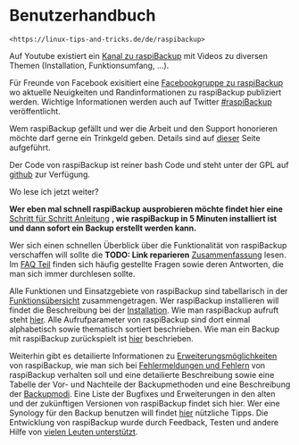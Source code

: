 # Benutzerhandbuch

``` admonish note title="Quelle"
<https://linux-tips-and-tricks.de/de/raspibackup>
```

Auf Youtube existiert ein [Kanal zu raspiBackup](https://www.youtube.com/channel/UCnFHtfMXVpWy6mzMazqyINg) mit Videos zu diversen Themen (Installation, Funktionsumfang, ...).

Für Freunde von Facebook exisitiert eine [Facebookgruppe zu raspiBackup](https://www.facebook.com/pages/raspiBackup/1390788211249738) wo
aktuelle Neuigkeiten und Randinformationen zu raspiBackup publiziert werden.
Wichtige Informationen werden auch auf Twitter [#raspiBackup](https://www.twitter.com/linuxframp) veröffentlicht.

Wem raspiBackup gefällt und wer die Arbeit und den Support honorieren möchte darf gerne ein Trinkgeld geben.
Details sind auf [dieser](donations.md) Seite aufgeführt.

Der Code von raspiBackup ist reiner bash Code und steht unter der GPL auf [github](https://github.com/framps/raspiBackup) zur Verfügung.


Wo lese ich jetzt weiter?

**Wer eben mal schnell raspiBackup ausprobieren möchte findet hier eine**
[Schritt für Schritt Anleitung](installation-in-5-minutes.md) **, wie raspiBackup in 5 Minuten installiert ist und dann
sofort ein Backup erstellt werden kann.**

Wer sich einen schnellen Überblick über die Funktionalität von raspiBackup
verschaffen will sollte die **TODO: Link reparieren** [Zusammenfassung](zusammenfassung.md) lesen. Im [FAQ Teil](faq.md) finden sich
häufig gestellte Fragen sowie deren Antworten, die man sich immer durchlesen
sollte.

Alle Funktionen und Einsatzgebiete von raspiBackup sind tabellarisch in der
[Funktionsübersicht](function-overview.md) zusammengetragen. Wer raspiBackup installieren will findet
die Beschreibung bei der [Installation](installation.md). Wie man raspiBackup aufruft steht [hier](usage-and-options.md).
Alle Aufrufparameter von raspiBackup sind dort einmal alphabetisch sowie
thematisch sortiert beschrieben. Wie man ein Backup mit raspiBackup
zurückspielt ist [hier](restore.md) beschrieben.

Weiterhin gibt es detailierte Informationen zu [Erweiterungsmöglichkeiten](hooks-for-own-scripts.md) von
raspiBackup, wie man sich bei [Fehlermeldungen und Fehlern](error-messages.md) von raspiBackup
verhalten soll und eine detailierte Beschreibung sowie eine Tabelle der Vor-
und Nachteile der Backupmethoden und eine Beschreibung der [Backupmodi](backuptypes.md). Eine
Liste der Bugfixes und Erweiterungen in den alten und der zukünftigen Versionen
von raspiBackup findet sich hier. Wer eine Synology für den Backup benutzen
will findet [hier](synology-as-backupspace.md) nützliche Tipps. Die Entwicklung von raspiBackup wurde durch
Feedback, Testen und andere Hilfe von [vielen Leuten unterstützt](thanks.md).

